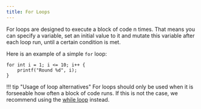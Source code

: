 ```yaml
---
title: For Loops
---
```


For loops are designed to execute a block of code n times. That means you can specify a variable, set an initial value to it and mutate this variable after each loop run, until a certain condition is met.

Here is an example of a simple `for` loop:
```spice
for int i = 1; i <= 10; i++ {
	printf("Round %d", i);
}
```

!!! tip "Usage of loop alternatives"
    For loops should only be used when it is forseeable how often a block of code runs. If this is not the case, we recommend using the [while loop](../while-loops) instead.